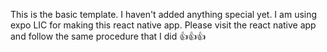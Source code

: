 This is the basic template. I haven't added anything special yet. 
I am using expo LIC for making this react native app. 
Please visit the react native app and follow the same procedure that I did 👍👍👍